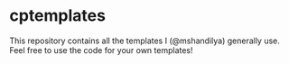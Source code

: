 # cptemplates
This repository contains all the templates I (@mshandilya) generally use. Feel free to use the code for your own templates!

